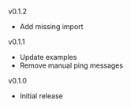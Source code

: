 v0.1.2
* Add missing import
 
v0.1.1
* Update examples
* Remove manual ping messages

v0.1.0
* Initial release
